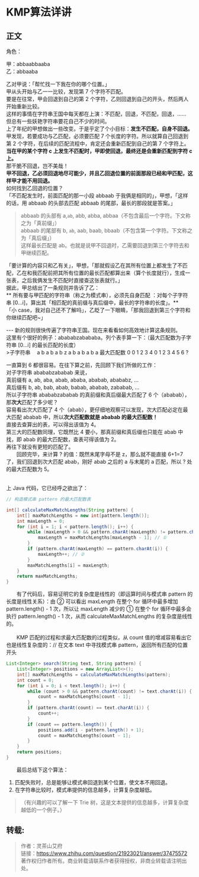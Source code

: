 # KMP算法详讲
## 正文
角色：<br> 

甲：abbaabbaaba <br>
乙：abbaaba<br>

乙对甲说：「帮忙找一下我在你的哪个位置。」<br>
甲从头开始与乙一一比较，发现第 7 个字符不匹配。<br>
要是在往常，甲会回退到自己的第 2 个字符，乙则回退到自己的开头，然后两人开始重新比较。<br>
这样的事情在字符串王国中每天都在上演：不匹配，回退，不匹配，回退，……<br>
但总有一些妖艳字符串要花自己不少的时间。<br>
上了年纪的甲想做出一些改变。于是乎定了个小目标：**发生不匹配，自身不回退。** <br>
甲发现，若要成功与乙匹配，必须要匹配 7 个长度的字符。所以就算自己回退到第 2 个字符，在后续的匹配流程中，肯定还会重新匹配到自己的第 7 个字符上。<br>
**当在甲的某个字符 c 上发生不匹配时，甲即使回退，最终还是会重新匹配到字符 c 上。**<br>
那干脆不回退，岂不美哉！<br>
**甲不回退，乙必须回退地尽可能少，并且乙回退位置的前面那段已经和甲匹配，这样甲才能不用回退。**<br>
如何找到乙回退的位置？<br>
「不匹配发生时，前面匹配的那一小段 abbaab 于我俩是相同的」，甲想，「这样的话，用 abbaab 的头部去匹配 abbaab 的尾部，最长的那段就是答案。」<br>
>abbaab 的头部有 a,`ab`, abb, abba, abbaa（不包含最后一个字符。下文称之为「真前缀」）<br>
abbaab 的尾部有 b, `ab`, aab, baab, bbaab（不包含第一个字符。下文称之为「真后缀」）<br>
这样最长匹配是 ab。也就是说甲不回退时，乙需要回退到第三个字符去和甲继续匹配。<br>

<p>「要计算的内容只和乙有关」，甲想，「那就假设乙在其所有位置上都发生了不匹配，乙在和我匹配前把其所有位置的最长匹配都算出来（算个长度就行），生成一张表，之后我俩发生不匹配时直接查这张表就行。」<br>
据此，甲总结出了一条规则并告诉了乙：<br>
** 所有要与甲匹配的字符串（称之为模式串），必须先自身匹配 ：对每个子字符串 [0...i]，算出其「相匹配的真前缀与真后缀中，最长的字符串的长度」。** <br>
「小 case，我对自己还不了解吗」，乙眨了一下眼睛，「那我回退到第三个字符和你继续匹配吧~」</p>
---
新的规则很快传遍了字符串王国。现在来看看如何高效地计算这条规则。<br>
这里有个很好的例子：abababzabababa。列个表手算一下：（最大匹配数为子字符串 [0...i] 的最长匹配的长度）<br>
>子字符串　 a b a b a b z a b a b a b a
最大匹配数  0 0 1 2 3 4 0 1 2 3 4 5 6 ?<br>

一直算到 6 都很容易。在往下算之前，先回顾下我们所做的工作：<br>
对子字符串 abababzababab 来说，<br>
真前缀有 a, ab, aba, abab, ababa, ababab, abababz, ...<br>
真后缀有 b, ab, bab, abab, babab, ababab, zababab, ...<br>
所以子字符串 abababzababab 的真前缀和真后缀最大匹配了 6 个（ababab），那**次大**匹配了多少呢？<br>
容易看出次大匹配了 4 个（abab），更仔细地观察可以发现，次大匹配必定在最大匹配 ababab 中，所以**次大匹配数就是 ababab 的最大匹配数！**<br>
直接去查算出的表，可以得出该值为 4。<br>
第三大的匹配数同理，它既然比 4 要小，那真前缀和真后缀也只能在 abab 中找，即 abab 的最大匹配数，查表可得该值为 2。<br>
再往下就没有更短的匹配了。<br>
&emsp;&emsp;回顾完毕，来计算 ? 的值：既然末尾字母不是 z，那么就不能直接 6+1=7 了，我们回退到次大匹配 abab，刚好 abab 之后的 a 与末尾的 a 匹配，所以 ? 处的最大匹配数为 5。<br><br>

上 Java 代码，它已经呼之欲出了：
```java
// 构造模式串 pattern 的最大匹配数表

int[] calculateMaxMatchLengths(String pattern) {
    int[] maxMatchLengths = new int[pattern.length()];
    int maxLength = 0;
    for (int i = 1; i < pattern.length(); i++) {
        while (maxLength > 0 && pattern.charAt(maxLength) != pattern.charAt(i)) {
            maxLength = maxMatchLengths[maxLength - 1]; // ①
        }
        if (pattern.charAt(maxLength) == pattern.charAt(i)) {
            maxLength++; // ②
        }
        maxMatchLengths[i] = maxLength;
    }
    return maxMatchLengths;
}
```
&emsp;&emsp;有了代码后，容易证明它的复杂度是线性的（即运算时间与模式串 pattern 的长度是线性关系）：由 ② 可以看出 maxLength 在整个 for 循环中最多增加 pattern.length() - 1 次，所以让 maxLength 减少的 ① 在整个 for 循环中最多会执行 pattern.length() - 1 次，从而 calculateMaxMatchLengths 的复杂度是线性的。<br><br>
&emsp;&emsp;KMP 匹配的过程和求最大匹配数的过程类似，从 count 值的增减容易看出它也是线性复杂度的：// 在文本 text 中寻找模式串 pattern，返回所有匹配的位置开头
```java
List<Integer> search(String text, String pattern) {
    List<Integer> positions = new ArrayList<>();
    int[] maxMatchLengths = calculateMaxMatchLengths(pattern);
    int count = 0;
    for (int i = 0; i < text.length(); i++) {
        while (count > 0 && pattern.charAt(count) != text.charAt(i)) {
            count = maxMatchLengths[count - 1];
        }
        if (pattern.charAt(count) == text.charAt(i)) {
            count++;
        }
        if (count == pattern.length()) {
            positions.add(i - pattern.length() + 1);
            count = maxMatchLengths[count - 1];
        }
    }
    return positions;
}
```
&emsp;&emsp;最后总结下这个算法：
1. 匹配失败时，总是能够让模式串回退到某个位置，使文本不用回退。
2. 在字符串比较时，模式串提供的信息越多，计算复杂度越低。
>（有兴趣的可以了解一下 Trie 树，这是文本提供的信息越多，计算复杂度越低的一个例子。）
## 转载:
>作者：灵茶山艾府<br>
>链接：https://www.zhihu.com/question/21923021/answer/37475572<br>
>著作权归作者所有。商业转载请联系作者获得授权，非商业转载请注明出处。